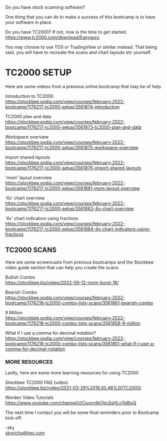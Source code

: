 Do you have stock scanning software?

One thing that you can do to make a success of this bootcamp is to have your software in place.

Do you have TC2000? If not, now is the time to get started.  
https://www.tc2000.com/download/Easyguru

You may choose to use TOS or TradingView or similar instead. That being said, you will have to recreate the scans and chart layouts etc yourself.



# TC2000 SETUP  
Here are some videos from a previous online bootcamp that may be of help.

Introduction to TC2000  
https://stockbee.podia.com/view/courses/february-2022-bootcamp/1176217-tc2000-setup/3561874-introduction

TC2000 plan and data  
https://stockbee.podia.com/view/courses/february-2022-bootcamp/1176217-tc2000-setup/3561873-tc2000-plan-and-data

Workspace overview  
https://stockbee.podia.com/view/courses/february-2022-bootcamp/1176217-tc2000-setup/3561875-workspace-overview

Import shared layouts  
https://stockbee.podia.com/view/courses/february-2022-bootcamp/1176217-tc2000-setup/3561876-import-shared-layouts

'mom' layout overview  
https://stockbee.podia.com/view/courses/february-2022-bootcamp/1176217-tc2000-setup/3561881-mom-layout-overview

'4x' chart overview  
https://stockbee.podia.com/view/courses/february-2022-bootcamp/1176217-tc2000-setup/3561883-4x-chart-overview

'4x' chart indicators using fractions  
https://stockbee.podia.com/view/courses/february-2022-bootcamp/1176217-tc2000-setup/3561884-4x-chart-indicators-using-fractions



## TC2000 SCANS  
Here are some screencasts from previous bootcamps and the Stockbee video guide section that can help you create the scans.

Bullish Combo  
https://stockbee.biz/video/2022-09-12-mom-burst-16/

Bearish Combo  
https://stockbee.podia.com/view/courses/february-2022-bootcamp/1176218-tc2000-combo-lists-scans/3561861-bearish-combo

9 Million  
https://stockbee.podia.com/view/courses/february-2022-bootcamp/1176218-tc2000-combo-lists-scans/3561858-9-million

What if I use a comma for decimal notation?  
https://stockbee.podia.com/view/courses/february-2022-bootcamp/1176218-tc2000-combo-lists-scans/3561851-what-if-i-use-a-comma-for-decimal-notation



### MORE RESOURCES  
Lastly, here are some more learning resources for using TC2000

Stockbee TC2000 FAQ (video)  
https://stockbee.biz/video/2021-03-29%2016.00.48%20TC2000/

Worden Video Tutorials  
https://www.youtube.com/channel/UCiuxcnIkt7qcSsHLn7p8lvQ


The next time I contact you will be some final reminders prior to Bootcamp kick-off.



-sky  
skyricho@hey.com
